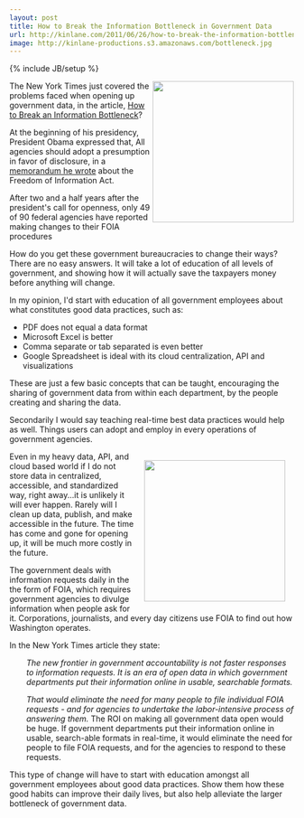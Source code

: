 ```yaml
---
layout: post
title: How to Break the Information Bottleneck in Government Data
url: http://kinlane.com/2011/06/26/how-to-break-the-information-bottleneck-in-government-data/
image: http://kinlane-productions.s3.amazonaws.com/bottleneck.jpg
---
```

{% include JB/setup %}
<p>
     <img src="http://kinlane-productions.s3.amazonaws.com/bottleneck.jpg"  width="250" align="right" />The New York Times just covered the problems faced when opening up government data, in the article, <a title="How to break an information bottleneck" href="http://www.nytimes.com/2011/06/26/business/26stream.html?_r=1">How to Break an Information Bottleneck</a>?
</p>

<p>
     At the beginning of his presidency, President Obama expressed that, All agencies should adopt a presumption in favor of disclosure, in a <a title="memorandum he wrote" href="http://www.whitehouse.gov/the_press_office/Freedom_of_Information_Act/">memorandum he wrote</a> about the Freedom of Information Act.
</p>

<p>
     After two and a half years after the president's call for openness, only 49 of 90 federal agencies have reported making changes to their FOIA procedures
</p>

<p>
     How do you get these government bureaucracies to change their ways? There are no easy answers. It will take a lot of education of all levels of government, and showing how it will actually save the taxpayers money before anything will change.
</p>

<p>
     In my opinion, I'd start with education of all government employees about what constitutes good data practices, such as:
</p>
<ul class="mainlist">
     <li>PDF does not equal a data format
     </li>
     <li>Microsoft Excel is better
     </li>
     <li>Comma separate or tab separated is even better
     </li>
     <li>Google Spreadsheet is ideal with its cloud centralization, API and visualizations
     </li>
</ul>
<p>
     These are just a few basic concepts that can be taught, encouraging the sharing of government data from within each department, by the people creating and sharing the data.
</p>

<p>
     Secondarily I would say teaching real-time best data practices would help as well. Things users can adopt and employ in every operations of government agencies.
</p>

<p>
     <img style="padding: 15px;" src="http://kinlane-productions.s3.amazonaws.com/matrix-pics/washington-crossing-the-delaware-cropped.png"  width="250" align="right" />Even in my heavy data, API, and cloud based world if I do not store data in centralized, accessible, and standardized way, right away...it is unlikely it will ever happen. Rarely will I clean up data, publish, and make accessible in the future. The time has come and gone for opening up, it will be much more costly in the future.
</p>

<p>
     The government deals with information requests daily in the the form of FOIA, which requires government agencies to divulge information when people ask for it. Corporations, journalists, and every day citizens use FOIA to find out how Washington operates.
</p>

<p>
     In the New York Times article they state:
</p>
<p style="padding-left: 30px;">
     <em>The new frontier in government accountability is not faster responses to information requests. It is an era of open data in which government departments put their information online in usable, searchable formats.</em>
</p>
<p style="padding-left: 30px;">
     <em>That would eliminate the need for many people to file individual FOIA requests - and for agencies to undertake the labor-intensive process of answering them.</em> The ROI on making all government data open would be huge. If government departments put their information online in usable, search-able formats in real-time, it would eliminate the need for people to file FOIA requests, and for the agencies to respond to these requests.
</p>

<p>
     This type of change will have to start with education amongst all government employees about good data practices. Show them how these good habits can improve their daily lives, but also help alleviate the larger bottleneck of government data.
</p>